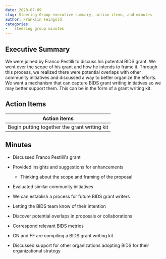 ```yaml
---
date: 2020-07-09
slug: Steering Group executive summary, action items, and minutes
author: Franklin Feingold
categories:
-   steering group minutes
---
```


<!-- more -->

## Executive Summary

We were joined by Franco Pestilli to discuss his potential BIDS grant. We went over the scope of his grant and how he intends to frame it. Through this process, we realized there were potential overlaps with other community initiatives and discussed a way to better organize the efforts. We want a mechanism that can capture BIDS grant writing initiatives so we may better support them. This can be in the form of a grant writing kit.

## Action Items

| Action items                                 |
| -------------------------------------------- |
| Begin putting together the grant writing kit |

## Minutes

-   Discussed Franco Pestilli's grant

-   Provided insights and suggestions for enhancements

    -   Thinking about the scope and framing of the proposal

-   Evaluated similar community initiatives

-   We can establish a process for future BIDS grant writers

-   Letting the BIDS team know of their intention

-   Discover potential overlaps in proposals or collaborations

-   Correspond relevant BIDS metrics

-   GN and FF are compiling a BIDS grant writing kit

-   Discussed support for other organizations adopting BIDS for their organizational strategy
